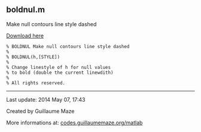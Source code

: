 ## boldnul.m ##
Make null contours line style dashed

[Download here](http://guillaumemaze.googlecode.com/svn/trunk/matlab/codes/graphicxPlots/boldnul.m)

```
% BOLDNUL Make null contours line style dashed
%
% BOLDNUL(h,[STYLE])
% 
% Change linestyle of h for null values
% to bold (double the current linewdith)
%
% All rights reserved.
```

---

Last update: 2014 May 07, 17:43

Created by Guillaume Maze

More informations at: [codes.guillaumemaze.org/matlab](http://codes.guillaumemaze.org/matlab)